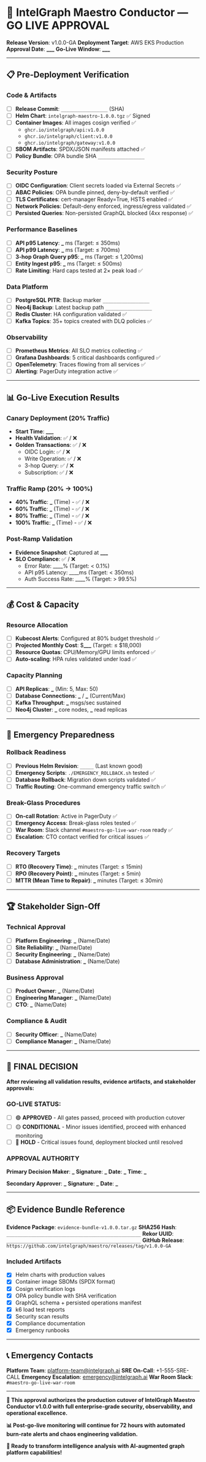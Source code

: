 # 🚀 IntelGraph Maestro Conductor — GO LIVE APPROVAL

**Release Version**: v1.0.0-GA
**Deployment Target**: AWS EKS Production
**Approval Date**: ******\_\_\_******
**Go-Live Window**: ******\_\_\_******

---

## 📋 **Pre-Deployment Verification**

### Code & Artifacts

- [ ] **Release Commit**: `_________________` (SHA)
- [ ] **Helm Chart**: `intelgraph-maestro-1.0.0.tgz` ✅ Signed
- [ ] **Container Images**: All images cosign verified ✅
  - `ghcr.io/intelgraph/api:v1.0.0`
  - `ghcr.io/intelgraph/client:v1.0.0`
  - `ghcr.io/intelgraph/gateway:v1.0.0`
- [ ] **SBOM Artifacts**: SPDX/JSON manifests attached ✅
- [ ] **Policy Bundle**: OPA bundle SHA `_________________`

### Security Posture

- [ ] **OIDC Configuration**: Client secrets loaded via External Secrets ✅
- [ ] **ABAC Policies**: OPA bundle pinned, deny-by-default verified ✅
- [ ] **TLS Certificates**: cert-manager Ready=True, HSTS enabled ✅
- [ ] **Network Policies**: Default-deny enforced, ingress/egress validated ✅
- [ ] **Persisted Queries**: Non-persisted GraphQL blocked (4xx response) ✅

### Performance Baselines

- [ ] **API p95 Latency**: **\_** ms (Target: ≤ 350ms)
- [ ] **API p99 Latency**: **\_** ms (Target: ≤ 700ms)
- [ ] **3-hop Graph Query p95**: **\_** ms (Target: ≤ 1,200ms)
- [ ] **Entity Ingest p95**: **\_** ms (Target: ≤ 500ms)
- [ ] **Rate Limiting**: Hard caps tested at 2× peak load ✅

### Data Platform

- [ ] **PostgreSQL PITR**: Backup marker `_________________`
- [ ] **Neo4j Backup**: Latest backup path `_________________`
- [ ] **Redis Cluster**: HA configuration validated ✅
- [ ] **Kafka Topics**: 35+ topics created with DLQ policies ✅

### Observability

- [ ] **Prometheus Metrics**: All SLO metrics collecting ✅
- [ ] **Grafana Dashboards**: 5 critical dashboards configured ✅
- [ ] **OpenTelemetry**: Traces flowing from all services ✅
- [ ] **Alerting**: PagerDuty integration active ✅

---

## 📊 **Go-Live Execution Results**

### Canary Deployment (20% Traffic)

- **Start Time**: ******\_\_\_******
- **Health Validation**: ✅ / ❌
- **Golden Transactions**: ✅ / ❌
  - OIDC Login: ✅ / ❌
  - Write Operation: ✅ / ❌
  - 3-hop Query: ✅ / ❌
  - Subscription: ✅ / ❌

### Traffic Ramp (20% → 100%)

- **40% Traffic**: **\_** (Time) - ✅ / ❌
- **60% Traffic**: **\_** (Time) - ✅ / ❌
- **80% Traffic**: **\_** (Time) - ✅ / ❌
- **100% Traffic**: **\_** (Time) - ✅ / ❌

### Post-Ramp Validation

- **Evidence Snapshot**: Captured at ******\_\_\_******
- **SLO Compliance**: ✅ / ❌
  - Error Rate: \_\_\_\_% (Target: < 0.1%)
  - API p95 Latency: \_\_\_\_ms (Target: < 350ms)
  - Auth Success Rate: \_\_\_\_% (Target: > 99.5%)

---

## 💰 **Cost & Capacity**

### Resource Allocation

- [ ] **Kubecost Alerts**: Configured at 80% budget threshold ✅
- [ ] **Projected Monthly Cost**: $**\_\_\_** (Target: ≤ $18,000)
- [ ] **Resource Quotas**: CPU/Memory/GPU limits enforced ✅
- [ ] **Auto-scaling**: HPA rules validated under load ✅

### Capacity Planning

- [ ] **API Replicas**: **\_** (Min: 5, Max: 50)
- [ ] **Database Connections**: **\_** / **\_** (Current/Max)
- [ ] **Kafka Throughput**: **\_** msgs/sec sustained
- [ ] **Neo4j Cluster**: **\_** core nodes, **\_** read replicas

---

## 🚨 **Emergency Preparedness**

### Rollback Readiness

- [ ] **Previous Helm Revision**: `_____` (Last known good)
- [ ] **Emergency Scripts**: `./EMERGENCY_ROLLBACK.sh` tested ✅
- [ ] **Database Rollback**: Migration down scripts validated ✅
- [ ] **Traffic Routing**: One-command emergency traffic switch ✅

### Break-Glass Procedures

- [ ] **On-call Rotation**: Active in PagerDuty ✅
- [ ] **Emergency Access**: Break-glass roles tested ✅
- [ ] **War Room**: Slack channel `#maestro-go-live-war-room` ready ✅
- [ ] **Escalation**: CTO contact verified for critical issues ✅

### Recovery Targets

- [ ] **RTO (Recovery Time)**: **\_** minutes (Target: ≤ 15min)
- [ ] **RPO (Recovery Point)**: **\_** minutes (Target: ≤ 5min)
- [ ] **MTTR (Mean Time to Repair)**: **\_** minutes (Target: ≤ 30min)

---

## 🏆 **Stakeholder Sign-Off**

### Technical Approval

- [ ] **Platform Engineering**: ********\_******** (Name/Date)
- [ ] **Site Reliability**: ********\_******** (Name/Date)
- [ ] **Security Engineering**: ********\_******** (Name/Date)
- [ ] **Database Administration**: ********\_******** (Name/Date)

### Business Approval

- [ ] **Product Owner**: ********\_******** (Name/Date)
- [ ] **Engineering Manager**: ********\_******** (Name/Date)
- [ ] **CTO**: ********\_******** (Name/Date)

### Compliance & Audit

- [ ] **Security Officer**: ********\_******** (Name/Date)
- [ ] **Compliance Manager**: ********\_******** (Name/Date)

---

## 🎯 **FINAL DECISION**

**After reviewing all validation results, evidence artifacts, and stakeholder approvals:**

### **GO-LIVE STATUS**:

- [ ] 🟢 **APPROVED** - All gates passed, proceed with production cutover
- [ ] 🟡 **CONDITIONAL** - Minor issues identified, proceed with enhanced monitoring
- [ ] 🔴 **HOLD** - Critical issues found, deployment blocked until resolved

### **APPROVAL AUTHORITY**

**Primary Decision Maker**: ********\_********
**Signature**: ********\_********
**Date**: ********\_********
**Time**: ********\_********

**Secondary Approver**: ********\_********
**Signature**: ********\_********
**Date**: ********\_********

---

## 📦 **Evidence Bundle Reference**

**Evidence Package**: `evidence-bundle-v1.0.0.tar.gz`
**SHA256 Hash**: `_________________________________________________`
**Rekor UUID**: `_________________________________________________`
**GitHub Release**: `https://github.com/intelgraph/maestro/releases/tag/v1.0.0-GA`

### Included Artifacts

- [x] Helm charts with production values
- [x] Container image SBOMs (SPDX format)
- [x] Cosign verification logs
- [x] OPA policy bundle with SHA verification
- [x] GraphQL schema + persisted operations manifest
- [x] k6 load test reports
- [x] Security scan results
- [x] Compliance documentation
- [x] Emergency runbooks

---

## 📞 **Emergency Contacts**

**Platform Team**: platform-team@intelgraph.ai
**SRE On-Call**: +1-555-SRE-CALL
**Emergency Escalation**: emergency@intelgraph.ai
**War Room Slack**: `#maestro-go-live-war-room`

---

**🚀 This approval authorizes the production cutover of IntelGraph Maestro Conductor v1.0.0 with full enterprise-grade security, observability, and operational excellence.**

**📊 Post-go-live monitoring will continue for 72 hours with automated burn-rate alerts and chaos engineering validation.**

**🎉 Ready to transform intelligence analysis with AI-augmented graph platform capabilities!**

